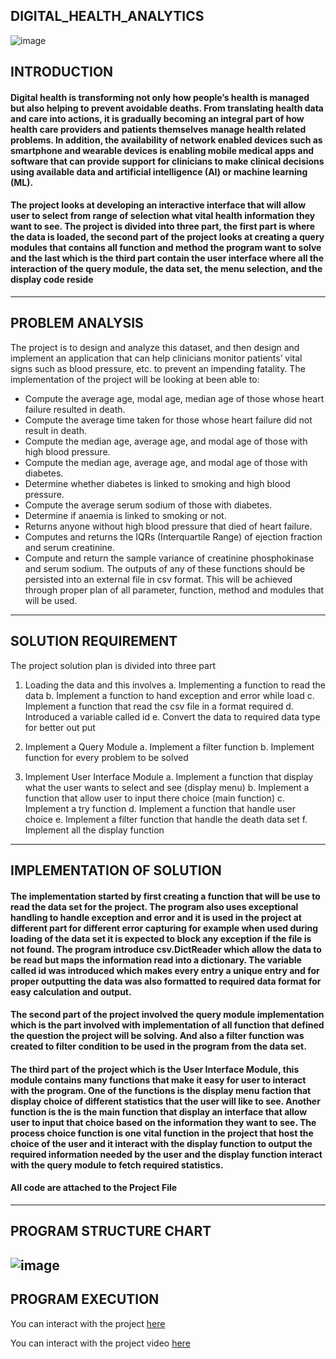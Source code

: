 ## DIGITAL_HEALTH_ANALYTICS

![image](https://github.com/AbiodunAnalyst/DIGITAL_HEALTH_ANALYTICS/assets/110310940/16911222-4a5f-4462-8a56-a0c755d68d1e)


## INTRODUCTION
#### Digital health is transforming not only how people’s health is managed but also helping to prevent avoidable deaths. From translating health data and care into actions, it is gradually becoming an integral part of how health care providers and patients themselves manage health related problems. In addition, the availability of network enabled devices such as smartphone and wearable devices is enabling mobile medical apps and software that can provide support for clinicians to make clinical decisions using available data and artificial intelligence (AI) or machine learning (ML). 
#### The project looks at developing an interactive interface that will allow user to select from range of selection what vital health information they want to see. The project is divided into three part, the first part is where the data is loaded, the second part of the project looks at creating a query modules that contains all function and method the program want to solve  and the last which is the third part contain the user interface where all the interaction  of the query module, the data set, the menu selection, and the display code reside
---

## PROBLEM ANALYSIS
The project is to design and analyze this dataset, and then design and implement an application that can help clinicians monitor patients’ vital signs such as blood pressure, etc. to prevent an impending fatality.
The implementation of the project will be looking at been able to:
  - Compute the average age, modal age, median age of those whose heart failure resulted in death.
  - Compute the average time taken for those whose heart failure did not result in death.
  - Compute the median age, average age, and modal age of those with high blood pressure.
  -	Compute the median age, average age, and modal age of those with diabetes.
  -	Determine whether diabetes is linked to smoking and high blood pressure.
  -	Compute the average serum sodium of those with diabetes.
  -	Determine if anaemia is linked to smoking or not.
  -	Returns anyone without high blood pressure that died of heart failure.
  -	Computes and returns the IQRs (Interquartile Range) of ejection fraction and serum creatinine.
  -	Compute and return the sample variance of creatinine phosphokinase and serum sodium.
  The outputs of any of these functions should be persisted into an external file in csv format.
  This will be achieved through proper plan of all parameter, function, method and modules that will be used.
  ---

## SOLUTION REQUIREMENT
The project solution plan is divided into three part
1.	Loading the data and this involves
  a.	Implementing a function to read the data
  b.	Implement a function to hand exception and error while load
  c.	Implement a function that read the csv file in a format required
  d.	Introduced a variable called id 
  e.	Convert the data to required data type for better out put

2.	Implement a Query Module
  a.	Implement a filter function
  b.	Implement function for every problem to be solved
3.	Implement User Interface Module
  a.	Implement a function that display what the user wants to select and see (display menu)
  b.	Implement a function that allow user to input there choice (main function)
  c.	Implement a try function
  d.	Implement a function that handle user choice
  e.	Implement a filter function that handle the death data set
  f.	Implement all the display function
---

## IMPLEMENTATION OF SOLUTION
#### The implementation started by first creating a function that will be use to read the data set for the project. The program also uses exceptional handling to handle exception and error and it is used in the project at different part for different error capturing for example when used during loading of the data set it is expected to block any exception if the file is not found. The program introduce csv.DictReader which allow the data to be read but maps the information read into a dictionary. The variable called id was introduced which makes every entry a unique entry and for proper outputting the data was also formatted to required data format for easy calculation and output.
#### The second part of the project involved the query module implementation which is the part involved with implementation of all function that defined the question the project will be solving. And also a filter function was created to filter condition to be used in the program from the data set.
#### The third part of the project which is the User Interface Module, this module contains many functions that make it easy for user to interact with the program. One of the functions is the display menu faction that display choice of different statistics that the user will like to see. Another function is the is the main function that display an interface that allow user to input that choice based on the information they want to see. The process choice function is one vital function in the project that host the choice of the user and it interact with the display function to output the required information needed by the user and the display function interact with the query module to fetch required statistics. 

#### All code are attached to the Project File
---

## PROGRAM STRUCTURE CHART

![image](https://github.com/AbiodunAnalyst/DIGITAL_HEALTH_ANALYTICS/assets/110310940/7ea98b7b-9a32-4a9e-abcc-799e58bd4a53)
---

## PROGRAM EXECUTION
You can interact with the project [here](https://drive.google.com/drive/folders/14SV_hwDD7A1jpqC6m8kecsiNwlw_rFF-?usp=drive_link)

You can interact with the project video [here](https://drive.google.com/file/d/1BW3Iv3hMrpxQD75kBUCzs2YCWWUqrJOq/view?usp=drive_link)
